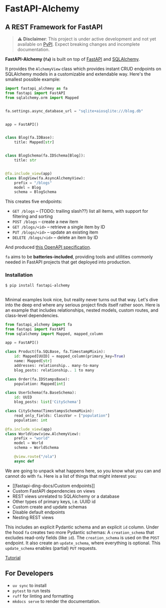 # FastAPI-Alchemy
## A REST Framework for FastAPI

> ⚠️ **Disclaimer**: This project is under active development and not yet available on [PyPI](https://pypi.org). Expect breaking changes and incomplete documentation.


**FastAPI-Alchemy (`fa`)** is built on top of [FastAPI](https://fastapi.tiangolo.com) and [SQLAlchemy](https://www.sqlalchemy.org). 

It provides the `AlchemyView` class which provides instant CRUD endpoints on SQLAlchemy models in a customizable and extendable way. Here's the smallest possible example:

```python
import fastapi_alchmey as fa
from fastapi import FastAPI
from sqlalchemy.orm import Mapped


fa.settings.async_database_url = "sqlite+aiosqlite:///blog.db"


app = FastAPI()


class Blog(fa.IDBase):
    title: Mapped[str]


class BlogSchema(fa.IDSchema[Blog]):
    title: str


@fa.include_view(app)
class BlogView(fa.AsyncAlchemyView):
    prefix = "/blogs"
    model = Blog
    schema = BlogSchema
```
This creates five endpoints:

- `GET /blogs` – (TODO:  trailing slash??) list all items, with support for filtering and sorting  
- `POST /blogs` – create a new item  
- `GET /blogs/<id>` – retrieve a single item by ID  
- `PUT /blogs/<id>` – update an existing item  
- `DELETE /blogs/<id>` – delete an item by ID

And produced [this OpenAPI specification](https://redocly.github.io/redoc/?url=https%3A%2F%2Fgithub.com%2Frjprins%2Ffastapi-alchemy%2Fraw%2Frefs%2Fheads%2Fmain%2Fexample-projects%2Fblog%2Fopenapi.json#tag/BlogView/operation/blogview_index_blogs__get).

`fa` aims to be **batteries-included**, providing tools and utilities commonly needed in FastAPI projects that get deployed into production.

### Installation

```bash
$ pip install fastapi-alchemy
```


## 
Minimal examples look nice, but reality never turns out that way.
Let's dive into the deep end where any serious project finds itself rather soon.
Here is an example that includes relationships, nested models, custom routes, and class-level dependencies.

```python
from fastapi_alchemy import fa
from fastapi import FastAPI
from sqlalchemy import Mapped, mapped_column

app = FastAPI()

class Product(fa.SQLBase, fa.TimestampMixin):
    id: Mapped[UUID] = mapped_column(primary_key=True)
    name: Mapped[str]
    addresses: relationship.. many-to-many
    blog_posts: relationship.. 1 to many

class Order(fa.IDStampsBase):
    population: Mapped[int]

class UserSchema(fa.BaseSchema):
    id: UUID
    blog_posts: list['CitySchema']

class CitySchema(TimestampsSchemaMixin):
    read_only_fields: ClassVar = ["population"]
    population: int

@fa.include_view(app)
class WorldView(view.AlchemyView):
    prefix = "world"
    model = World
    schema = WorldSchema

    @view.route("/ola")
    async def
```

We are going to unpack what happens here, so you know what you can and cannot do with `fa`. Here is a list of things that might interest you:

* [[fastapi-ding-docs/Custom endpoints]]
* Custom FastAPI dependencies on views
* REST views unrelated to SQLAlchemy or a database
* Other types of primary keys, i.e. UUID id
* Custom create and update schemas
* Disable default endpoints
* Nesting REST views


This includes an explicit Pydantic schema and an explicit `id` column.
Under the hood `fa` creates two more Pydantic schemas: A `creation_schema` that excludes read-only fields (like `id`). The `creation_schema` is used on the `POST` endpoint. It also create an `update_schema`, where everything is optional. This `update_schema` enables (partial) `PUT` requests.


[Tutorial](tutorial.md)


## For Developers

- `uv sync` to install
- `pytest` to run tests
- `ruff` for linting and formatting
- `mkdocs serve` to render the documentation.
